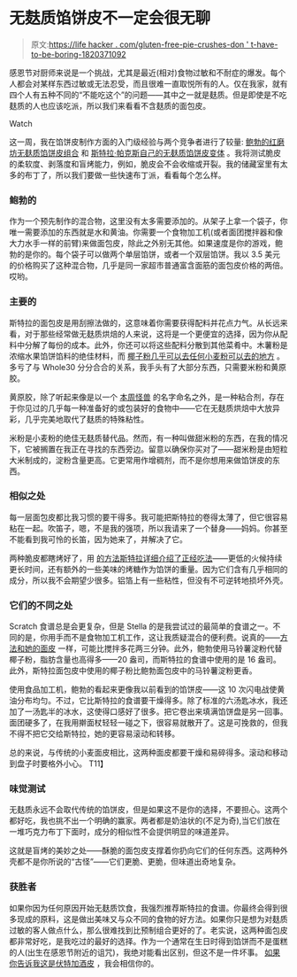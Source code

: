 # 无麸质馅饼皮不一定会很无聊

> 原文:[https://life hacker . com/gluten-free-pie-crushes-don ' t-have-to-be-boring-1820371092](https://lifehacker.com/gluten-free-pie-crusts-dont-have-to-be-boring-1820371092)

感恩节对厨师来说是一个挑战，尤其是最近(相对)食物过敏和不耐症的爆发。每个人都会对某样东西过敏或无法忍受，而且很难一直取悦所有的人。仅在我家，就有四个人有五种不同的“不能吃这个”的问题——其中之一就是麸质。但是即使是不吃麸质的人也应该吃派，所以我们来看看不含麸质的面包皮。

Watch

这一周，我在馅饼皮制作方面的入门级经验与两个竞争者进行了较量: [鲍勃的红磨坊无麸质馅饼皮组合](https://www.bobsredmill.com/gluten-free-pie-crust-mix.html) 和 [斯特拉·帕克斯自己的无麸质馅饼皮变体](http://www.seriouseats.com/recipes/2016/07/best-gluten-free-pie-crust-recipe.html) 。我将测试脆皮的柔软度、剥落度和盲烤能力，例如，脆皮会不会收缩或开裂。我的储藏室里有太多的布丁了，所以我们要做一些快速布丁派，看看每个怎么样。

### **鲍勃的**

作为一个预先制作的混合物，这里没有太多需要添加的。从架子上拿一个袋子，你唯一需要添加的东西就是水和黄油。你需要一个食物加工机(或者面团搅拌器和像大力水手一样的前臂)来做面包皮，除此之外别无其他。如果速度是你的游戏，鲍勃的是你的。每个袋子可以做两个单层馅饼，或者一个双层馅饼。我以 3.5 美元的价格购买了这种混合物，几乎是同一家超市普通富含面筋的面包皮价格的两倍。哎哟。

### 主要的

斯特拉的面包皮是用刮擦法做的，这意味着你需要获得配料并花点力气。从长远来看，对于那些经常做无麸质烘焙的人来说，这将是一个更便宜的选择，因为你从配料中分解了每份的成本。此外，你还可以将这些配料分散到其他菜肴中。木薯粉是浓缩水果馅饼馅料的绝佳材料，而 [椰子粉几乎可以去任何小麦粉可以去的地方](https://draxe.com/coconut-flour-recipes/) 。多亏了与 Whole30 分分合合的关系，我手头有了大部分东西，只需要米粉和黄原胶。

黄原胶，除了听起来像是以一个 [本周怪兽](https://www.youtube.com/watch?v=GcV0bK1UwCg) 的名字命名之外，是一种粘合剂，存在于你见过的几乎每一种准备好的或包装好的食物中——它在无麸质烘焙中大放异彩，几乎完美地取代了麸质的特殊粘性。

米粉是小麦粉的绝佳无麸质替代品。然而，有一种叫做甜米粉的东西，在我的情况下，它被搁置在我正在寻找的东西旁边。留意以确保你买对了——甜米粉是由短粒大米制成的，淀粉含量更高。它更常用作增稠剂，而不是你想用来做馅饼皮的东西。

### **相似之处**

每一层面包皮都比我习惯的要干得多。我可能把斯特拉的卷得太薄了，但它很容易粘在一起。吹笛子，嗯，不是我的强项，所以我请来了一个替身——妈妈。你甚至不能看到我可怜的长笛，因为她来了，并解决了它。

两种脆皮都瞎烤好了，用 [的方法斯特拉详细介绍了正经吃法](http://www.seriouseats.com/2016/10/how-to-blind-bake-a-pie-crust.html)——更低的火候持续更长时间，还有额外的一些美味的烤糖作为馅饼的重量。因为它们含有几乎相同的成分，所以我不会期望少很多。铝箔上有一些粘性，但没有不可逆转地损坏外壳。

### **它们的不同之处**

Scratch 食谱总是会更复杂，但是 Stella 的是我尝试过的最简单的食谱之一。不同的是，你用手而不是食物加工机工作，这让我质疑混合的便利费。说真的——[方法和她的面皮](http://www.seriouseats.com/2016/06/how-to-make-a-beautifully-flaky-pie-crust.html) 一样，可能比搅拌多花两三分钟。此外，鲍勃使用马铃薯淀粉代替椰子粉，脂肪含量也高得多——20 盎司，而斯特拉的食谱中使用的是 16 盎司。此外，斯特拉面包皮中使用的椰子粉比鲍勃面包皮中的马铃薯淀粉更香。

使用食品加工机，鲍勃的看起来更像我以前看到的馅饼皮——这 10 次闪电战使黄油分布均匀。不过，它比斯特拉的食谱要干燥得多。除了标准的六汤匙冰水，我还加了一汤匙半的冰水，这使得口感好了很多。把它卷出来填满馅饼盘是另一回事。面团硬多了，在我用擀面杖轻轻一碰之下，很容易就散开了。这是可挽救的，但我不得不把它交给斯特拉，她的更容易滚动和转移。

总的来说，与传统的小麦面皮相比，这两种面皮都要干燥和易碎得多。滚动和移动到盘子时要格外小心。
T11】

### **味觉测试**

无麸质永远不会取代传统的馅饼皮，但是如果这不是你的选择，不要担心。这两个都好吃，我也挑不出一个明确的赢家。两者都是奶油状的(不足为奇),当它们放在一堆巧克力布丁下面时，成分的相似性不会提供明显的味道差异。

这就是盲烤的美妙之处——酥脆的面包皮支撑着你扔向它们的任何东西。这两种外壳都不是你所说的“古怪”——它们更脆、更脆，但味道出奇地复杂。

### **获胜者**

如果你因为任何原因开始无麸质饮食，我强烈推荐斯特拉的食谱。你最终会得到很多现成的原料，这是做出美味又与众不同的食物的好方法。如果你只是想为对麸质过敏的客人做点什么，那么很难找到比预制组合更好的了。老实说，这两种面包皮都非常好吃，是我吃过的最好的选择。作为一个通常在生日时得到馅饼而不是蛋糕的人(出生在感恩节附近的诅咒)，我绝对能看出区别，但这不是一件坏事。 [如果你告诉我这是伏特加酒皮](http://www.seriouseats.com/recipes/2007/11/cooks-illustrated-foolproof-pie-dough-recipe.html) ，我会相信你的。